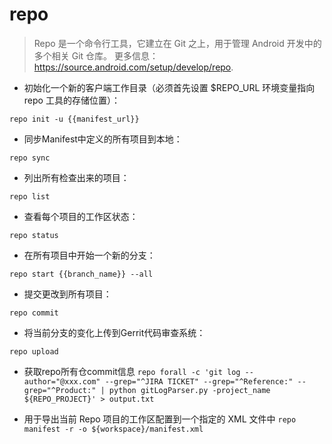 # repo
> Repo 是一个命令行工具，它建立在 Git 之上，用于管理 Android 开发中的多个相关 Git 仓库。
> 更多信息：https://source.android.com/setup/develop/repo.

- 初始化一个新的客户端工作目录（必须首先设置 $REPO_URL 环境变量指向 repo 工具的存储位置）：

`repo init -u {{manifest_url}}`

- 同步Manifest中定义的所有项目到本地：

`repo sync`

- 列出所有检查出来的项目：

`repo list`

- 查看每个项目的工作区状态：

`repo status`

- 在所有项目中开始一个新的分支：

`repo start {{branch_name}} --all`

- 提交更改到所有项目：

`repo commit`

- 将当前分支的变化上传到Gerrit代码审查系统：

`repo upload`

- 获取repo所有仓commit信息
`repo forall -c 'git log --author="@xxx.com" --grep="^JIRA TICKET" --grep="^Reference:" --grep="^Product:" | python gitLogParser.py -project_name ${REPO_PROJECT}' > output.txt`

- 用于导出当前 Repo 项目的工作区配置到一个指定的 XML 文件中
`repo manifest -r -o ${workspace}/manifest.xml`